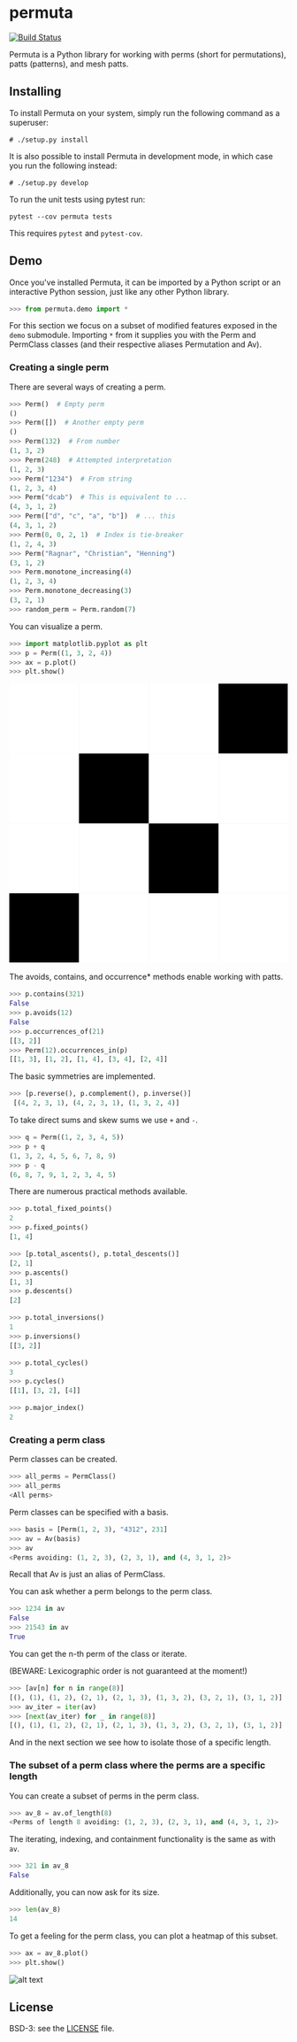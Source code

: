 # permuta

[![Build Status](https://travis-ci.org/PermutaTriangle/Permuta.jpg?branch=master)](https://travis-ci.org/PermutaTriangle/Permuta)

Permuta is a Python library for working with perms (short for permutations),
patts (patterns), and mesh patts.

## Installing

To install Permuta on your system, simply run the following command as a superuser:

```
# ./setup.py install
```

It is also possible to install Permuta in development mode, in which case you
run the following instead:

```
# ./setup.py develop
```

To run the unit tests using pytest run:

```
pytest --cov permuta tests
```

This requires `pytest` and `pytest-cov`.

## Demo

Once you've installed Permuta, it can be imported by a Python script or an
interactive Python session, just like any other Python library.

```python
>>> from permuta.demo import *
```

For this section we focus on a subset of modified features exposed in the `demo`
submodule. Importing `*` from it supplies you with the Perm and PermClass
classes (and their respective aliases Permutation and Av).

### Creating a single perm

There are several ways of creating a perm.

```python
>>> Perm()  # Empty perm
()
>>> Perm([])  # Another empty perm
()
>>> Perm(132)  # From number
(1, 3, 2)
>>> Perm(248)  # Attempted interpretation
(1, 2, 3)
>>> Perm("1234")  # From string
(1, 2, 3, 4)
>>> Perm("dcab")  # This is equivalent to ...
(4, 3, 1, 2)
>>> Perm(["d", "c", "a", "b"])  # ... this
(4, 3, 1, 2)
>>> Perm(0, 0, 2, 1)  # Index is tie-breaker
(1, 2, 4, 3)
>>> Perm("Ragnar", "Christian", "Henning")
(3, 1, 2)
>>> Perm.monotone_increasing(4)
(1, 2, 3, 4)
>>> Perm.monotone_decreasing(3)
(3, 2, 1)
>>> random_perm = Perm.random(7)
```

You can visualize a perm.

```python
>>> import matplotlib.pyplot as plt
>>> p = Perm((1, 3, 2, 4))
>>> ax = p.plot()
>>> plt.show()
```

![alt text](README.d/1324.jpg?raw=true "Plot of the perm 1324")

The avoids, contains, and occurrence\* methods enable working with patts.

```python
>>> p.contains(321)
False
>>> p.avoids(12)
False
>>> p.occurrences_of(21)
[[3, 2]]
>>> Perm(12).occurrences_in(p)
[[1, 3], [1, 2], [1, 4], [3, 4], [2, 4]]
```

The basic symmetries are implemented.

```python
>>> [p.reverse(), p.complement(), p.inverse()]
 [(4, 2, 3, 1), (4, 2, 3, 1), (1, 3, 2, 4)]
```

To take direct sums and skew sums we use `+` and `-`.

```python
>>> q = Perm((1, 2, 3, 4, 5))
>>> p + q
(1, 3, 2, 4, 5, 6, 7, 8, 9)
>>> p - q
(6, 8, 7, 9, 1, 2, 3, 4, 5)
```

There are numerous practical methods available.

```python
>>> p.total_fixed_points()
2
>>> p.fixed_points()
[1, 4]
```

```python
>>> [p.total_ascents(), p.total_descents()]
[2, 1]
>>> p.ascents()
[1, 3]
>>> p.descents()
[2]
```

```python
>>> p.total_inversions()
1
>>> p.inversions()
[[3, 2]]
```

```python
>>> p.total_cycles()
3
>>> p.cycles()
[[1], [3, 2], [4]]
```

```python
>>> p.major_index()
2
```

### Creating a perm class

Perm classes can be created.

```python
>>> all_perms = PermClass()
>>> all_perms
<All perms>
```

Perm classes can be specified with a basis.

```python
>>> basis = [Perm(1, 2, 3), "4312", 231]
>>> av = Av(basis)
>>> av
<Perms avoiding: (1, 2, 3), (2, 3, 1), and (4, 3, 1, 2)>
```

Recall that Av is just an alias of PermClass.

You can ask whether a perm belongs to the perm class.

```python
>>> 1234 in av
False
>>> 21543 in av
True
```

You can get the n-th perm of the class or iterate.

(BEWARE: Lexicographic order is not guaranteed at the moment!)

```python
>>> [av[n] for n in range(8)]
[(), (1), (1, 2), (2, 1), (2, 1, 3), (1, 3, 2), (3, 2, 1), (3, 1, 2)]
>>> av_iter = iter(av)
>>> [next(av_iter) for _ in range(8)]
[(), (1), (1, 2), (2, 1), (2, 1, 3), (1, 3, 2), (3, 2, 1), (3, 1, 2)]
```

And in the next section we see how to isolate those of a specific length.

### The subset of a perm class where the perms are a specific length

You can create a subset of perms in the perm class.

```python
>>> av_8 = av.of_length(8)
<Perms of length 8 avoiding: (1, 2, 3), (2, 3, 1), and (4, 3, 1, 2)>
```

The iterating, indexing, and containment functionality is the same as with `av`.

```python
>>> 321 in av_8
False
```

Additionally, you can now ask for its size.

```python
>>> len(av_8)
14
```

To get a feeling for the perm class, you can plot a heatmap of this subset.

```python
>>> ax = av_8.plot()
>>> plt.show()
```

![alt text](README.d/av_123_231_4312_of_length_8_heatmap?raw=true "A heatmap for the perms of length 8 avoiding 123, 231, and 4312")

## License
BSD-3: see the [LICENSE](https://github.com/PermutaTriangle/Permuta/blob/master/LICENSE) file.
